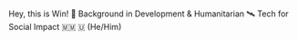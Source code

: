 Hey, this is Win! 
🗽 Background in Development & Humanitarian
🛰️ Tech for Social Impact
🇲🇲 🇺 (He/Him)

